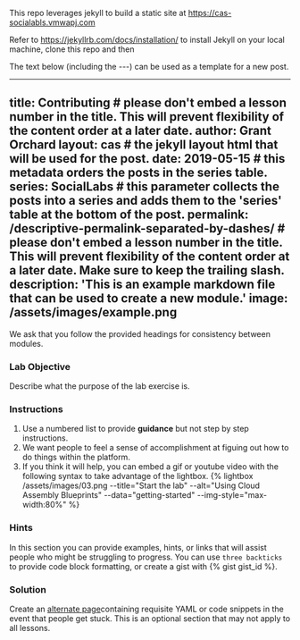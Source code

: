 This repo leverages jekyll to build a static site at https://cas-socialabls.vmwapj.com

Refer to https://jekyllrb.com/docs/installation/ to install Jekyll on your local machine, clone this repo and then 

The text below (including the ---) can be used as a template for a new post.

---
title: Contributing # please don't embed a lesson number in the title. This will prevent flexibility of the content order at a later date.
author: Grant Orchard
layout: cas # the jekyll layout html that will be used for the post.
date: 2019-05-15 # this metadata orders the posts in the series table.
series: SocialLabs  # this parameter collects the posts into a series and adds them to the 'series' table at the bottom of the post.
permalink: /descriptive-permalink-separated-by-dashes/ # please don't embed a lesson number in the title. This will prevent flexibility of the content order at a later date. Make sure to keep the trailing slash.
description: 'This is an example markdown file that can be used to create a new module.'
image: /assets/images/example.png
---
We ask that you follow the provided headings for consistency between modules.

### Lab Objective
Describe what the purpose of the lab exercise is.

### Instructions
1. Use a numbered list to provide **guidance** but not step by step instructions.
2. We want people to feel a sense of accomplishment at figuing out how to do things within the platform.
3. If you think it will help, you can embed a gif or youtube video with the following syntax to take advantage of the lightbox. {% lightbox /assets/images/03.png --title="Start the lab" --alt="Using Cloud Assembly Blueprints" --data="getting-started" --img-style="max-width:80%" %}

### Hints
In this section you can provide examples, hints, or links that will assist people who might be struggling to progress.
You can use ```three backticks``` to provide code block formatting, or create a gist with {% gist gist_id %}.

### Solution
Create an [alternate page](https://with-a-link)containing requisite YAML or code snippets in the event that people get stuck. This is an optional section that may not apply to all lessons.